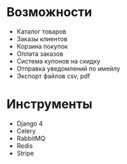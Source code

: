 # Возможности

- Каталог товаров
- Заказы клиентов
- Корзина покупок
- Оплата заказов 
- Система купонов на скидку
- Отправка уведомлений по имейлу
- Экспорт файлов csv, pdf

# Инструменты

- Django 4
- Celery  
- RabbitMQ
- Redis
- Stripe